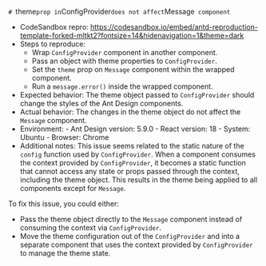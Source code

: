 `# `theme`prop in`ConfigProvider`does not affect`Message` component`

- CodeSandbox repro: <https://codesandbox.io/embed/antd-reproduction-template-forked-mltkt2?fontsize=14&hidenavigation=1&theme=dark>
- Steps to reproduce:
  - Wrap `ConfigProvider` component in another component.
  - Pass an object with theme properties to `ConfigProvider`.
  - Set the `theme` prop on `Message` component within the wrapped component.
  - Run a `message.error()` inside the wrapped component.
- Expected behavior: The theme object passed to `ConfigProvider` should change the styles of the Ant Design components.
- Actual behavior: The changes in the theme object do not affect the `Message` component.
- Environment: - Ant Design version: 5.9.0 - React version: 18 - System: Ubuntu - Browser: Chrome
- Additional notes: This issue seems related to the static nature of the `config` function used by `ConfigProvider`. When a component consumes the context provided by `ConfigProvider`, it becomes a static function that cannot access any state or props passed through the context, including the theme object. This results in the theme being applied to all components except for `Message`.

To fix this issue, you could either:

- Pass the theme object directly to the `Message` component instead of consuming the context via `ConfigProvider`.
- Move the theme configuration out of the `ConfigProvider` and into a separate component that uses the context provided by `ConfigProvider` to manage the theme state.
